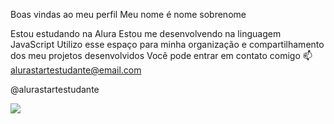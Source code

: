 Boas vindas ao meu perfil
Meu nome é nome sobrenome

Estou estudando na Alura
Estou me desenvolvendo na linguagem JavaScript
Utilizo esse espaço para minha organização e compartilhamento dos meu projetos desenvolvidos
Você pode entrar em contato comigo 📫
alurastartestudante@email.com

@alurastartestudante







![](https://1.bp.blogspot.com/--o_TmvpIytg/U_IEJU6FseI/AAAAAAAAKrc/Fk9_U_2NOTE/s1600/Charmander%2B1.gif)
